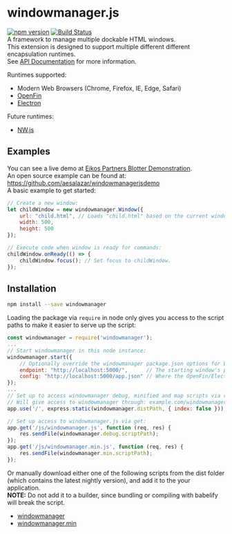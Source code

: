 # windowmanager.js
[![npm version](https://badge.fury.io/js/windowmanager.svg)](https://badge.fury.io/js/windowmanager) [![Build Status](https://travis-ci.org/EikosPartners/scalejs.metadataFactory-common.svg?branch=master)](https://travis-ci.org/EikosPartners/windowmanager)<br>
A framework to manage multiple dockable HTML windows.<br>
This extension is designed to support multiple different different encapsulation runtimes.<br>
See [API Documentation](https://eikospartners.github.io/windowmanagerjs/) for more information.

Runtimes supported:
* Modern Web Browsers (Chrome, Firefox, IE, Edge, Safari)
* [OpenFin](https://openfin.co/)
* [Electron](http://electron.atom.io/)

Future runtimes:
* [NW.js](http://nwjs.io/)

## Examples
You can see a live demo at [Eikos Partners Blotter Demonstration](http://blotter.eikospartners.com/install).<br>
An open source example can be found at: https://github.com/aesalazar/windowmanagerjsdemo<br>
A basic example to get started:
```javascript
// Create a new window:
let childWindow = new windowmanager.Window({
    url: "child.html", // Loads "child.html" based on the current window's url.
    width: 500,
    height: 500
});

// Execute code when window is ready for commands:
childWindow.onReady(() => {
    childWindow.focus(); // Set focus to childWindow.
});
```

## Installation
```bash
npm install --save windowmanager
```
Loading the package via `require` in node only gives you access to the script paths to make it easier to serve up the script:
```javascript
const windowmanager = require('windowmanager');
...
// Start windowmanager in this node instance:
windowmanager.start({
    // Optionally override the windowmanager package.json options for Electron's runtime:
    endpoint: "http://localhost:5000/",      // The starting window's page location
    config: "http://localhost:5000/app.json" // Where the OpenFin/Electron app.json startup file is
});
...
// Set up to access windowmanager debug, minified and map scripts via root url:
// Will give access to windowmanager through: example.com/windowmanager.js
app.use('/', express.static(windowmanager.distPath, { index: false }));

// Set up access to windowmanager.js via get:
app.get('/js/windowmanager.js', function (req, res) {
    res.sendFile(windowmanager.debug.scriptPath);
});
app.get('/js/windowmanager.min.js', function (req, res) {
    res.sendFile(windowmanager.min.scriptPath);
});
```
Or manually download either one of the following scripts from the dist folder (which contains the latest nightly version), and add it to the your application.<br>
<b>NOTE:</b> Do not add it to a builder, since bundling or compiling with babelify will break the script.
  * [windowmanager](https://raw.githubusercontent.com/EikosPartners/windowmanagerjs/master/dist/windowmanager.js)
  * [windowmanager.min](https://raw.githubusercontent.com/EikosPartners/windowmanagerjs/master/dist/windowmanager.min.js)<br>
